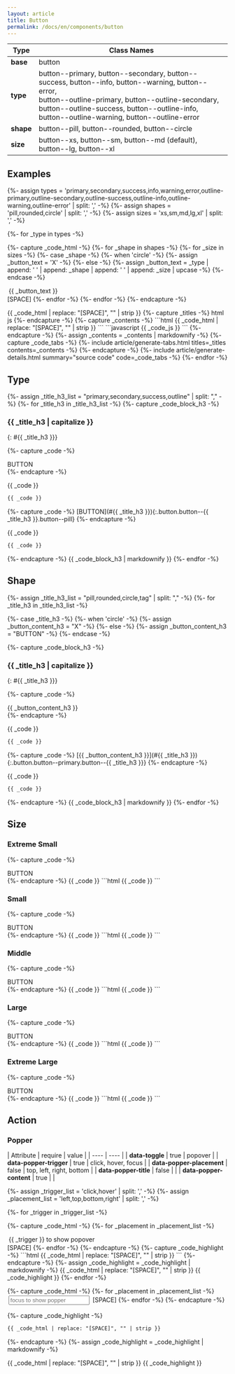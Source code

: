 ```yaml
---
layout: article
title: Button
permalink: /docs/en/components/button
---
```


| Type | Class Names |
| ---- | ---- |
| **base**  | button |
| **type**  | button\-\-primary, button\-\-secondary, button\-\-success, button\-\-info, button\-\-warning, button\-\-error, <br>button\-\-outline\-primary, button\-\-outline\-secondary, button\-\-outline\-success, button\-\-outline\-info, button\-\-outline\-warning, button\-\-outline\-error |
| **shape** | button\-\-pill, button\-\-rounded, button\-\-circle |
| **size**  | button\-\-xs, button\-\-sm, button\-\-md (default), button\-\-lg, button\-\-xl |

## Examples

<!-- ================================ -->
{%- assign types  = 'primary,secondary,success,info,warning,error,outline-primary,outline-secondary,outline-success,outline-info,outline-warning,outline-error' | split: ',' -%}
{%- assign shapes = 'pill,rounded,circle' | split: ',' -%}
{%- assign sizes  = 'xs,sm,md,lg,xl' | split: ',' -%}
<!-- ================================ -->
<style>
.example-button {
  margin: 2px 3px;
}
</style>
<!-- ================================ -->
<script>
{%- capture _code_js -%}
function copyButtonClass(el) {
  var classArr = Array.from(el.classList).filter(function(item) {
    return item != 'example-button';
  });
  var classStr = classArr.join(' ');
  TOOL.copyTextToClipboard(classStr);
  var promptClassArr = classArr.length>3 ? classArr.slice(0,3) : + classArr; 
  var promptClassStr = promptClassArr.join(' ') + '...';
  TOOL.prompt('Successfully copy class "'+ promptClassStr +'" to clipboard!');
}
{%- endcapture -%}
{{ _code_js }}
</script>
<!-- ================================ -->
{%- for _type in types -%}
<p>
{%- capture _code_html -%}
  {%- for _shape in shapes -%}
    {%- for _size in sizes -%}
      {%- case _shape -%}
        {%- when 'circle' -%}
          {%- assign _button_text = 'X' -%}
        {%- else -%}
          {%- assign _button_text = _type | append: ' ' | append: _shape | append: ' ' | append: _size | upcase -%}
      {%- endcase -%}
<div class="button button--{{ _type }} button--{{ _shape }} button--{{ _size }} example-button"
  onclick="javascript:copyButtonClass(this)"
  data-toggle="popover" 
  data-popper-trigger="hover" 
  data-popper-placement="top" 
  data-popper-title="" 
  data-popper-content="Copy class to Clipboard">
  {{ _button_text }}
</div>
[SPACE]
    {%- endfor -%}
  {%- endfor -%}
{%- endcapture -%}
</p>
<!-- ================================ -->
{{ _code_html | replace: "[SPACE]", "" | strip }}
<!-- ================================ -->
{%- capture _titles -%}
html
<!-- split title -->
js
{%- endcapture -%}
{%- capture _contents -%}
```html
{{ _code_html | replace: "[SPACE]", "" | strip }}
```
<!-- split content -->
```javascript
{{ _code_js }}
```
{%- endcapture -%}
{%- assign _contents = _contents | markdownify -%}
{%- capture _code_tabs -%}
{%- include article/generate-tabs.html titles=_titles contents=_contents -%}
{%- endcapture -%}
{%- include article/generate-details.html summary="source code" code=_code_tabs -%}
<!-- ================================ -->
{%- endfor -%}

<!-- ================================================================================================================================ -->

## Type

<!-- ================================ -->
{%- assign _title_h3_list = "primary,secondary,success,outline" | split: "," -%}
{%- for _title_h3 in _title_h3_list -%}
{%- capture _code_block_h3 -%}
<!-- ============================= -->
### {{ _title_h3 | capitalize }} 
{: #{{ _title_h3 }}}

<!-- ============================= -->
{%- capture _code -%}
<div class="button button--{{ _title_h3 }} button--pill">BUTTON</div>
{%- endcapture -%}

{{ _code }}

```html
{{ _code }}
```
<!-- ============================= -->
{%- capture _code -%}
[BUTTON](#{{ _title_h3 }}){:.button.button--{{ _title_h3 }}.button--pill}
{%- endcapture -%}

{{ _code }}

```html
{{ _code }}
```
<!-- ============================= -->
{%- endcapture -%}
{{ _code_block_h3 | markdownify }}
{%- endfor -%}

<!-- ================================================================================================================================ -->

## Shape

<!-- ================================ -->
{%- assign _title_h3_list = "pill,rounded,circle,tag" | split: "," -%}
{%- for _title_h3 in _title_h3_list -%}

{%- case _title_h3 -%}
  {%- when 'circle' -%}
    {%- assign _button_content_h3 = "X" -%}
  {%- else -%}
    {%- assign _button_content_h3 = "BUTTON" -%}
{%- endcase -%}

{%- capture _code_block_h3 -%}
<!-- ============================= -->
### {{ _title_h3 | capitalize }} 
{: #{{ _title_h3 }}}

<!-- ============================= -->
{%- capture _code -%}
<div class="button button--primary button--{{ _title_h3 }}">{{ _button_content_h3 }}</div>
{%- endcapture -%}

{{ _code }}

```html
{{ _code }}
```
<!-- ============================= -->
{%- capture _code -%}
[{{ _button_content_h3 }}](#{{ _title_h3 }}){:.button.button--primary.button--{{ _title_h3 }}}
{%- endcapture -%}

{{ _code }}

```html
{{ _code }}
```
<!-- ============================= -->
{%- endcapture -%}
{{ _code_block_h3 | markdownify }}
{%- endfor -%}

<!-- ================================================================================================================================ -->

## Size

### Extreme Small

<!-- ============================= -->
{%- capture _code -%}
<div class="button button--primary button--rounded button--xs">BUTTON</div>
{%- endcapture -%}
{{ _code }}
```html
{{ _code }}
```
<!-- ============================= -->

### Small

<!-- ============================= -->
{%- capture _code -%}
<div class="button button--primary button--rounded button--sm">BUTTON</div>
{%- endcapture -%}
{{ _code }}
```html
{{ _code }}
```
<!-- ============================= -->

### Middle

<!-- ============================= -->
{%- capture _code -%}
<div class="button button--primary button--rounded">BUTTON</div>
{%- endcapture -%}
{{ _code }}
```html
{{ _code }}
```
<!-- ============================= -->

### Large

<!-- ============================= -->
{%- capture _code -%}
<div class="button button--primary button--rounded button--lg">BUTTON</div>
{%- endcapture -%}
{{ _code }}
```html
{{ _code }}
```
<!-- ============================= -->

### Extreme Large

<!-- ============================= -->
{%- capture _code -%}
<div class="button button--primary button--rounded button--xl">BUTTON</div>
{%- endcapture -%}
{{ _code }}
```html
{{ _code }}
```
<!-- ============================= -->

## Action

### Popper

| Attribute | require | value |
| ---- | ---- |
| **data-toggle**  | true | popover |
| **data-popper-trigger**  | true | click, hover, focus |
| **data-popper-placement**  | false | top, left, right, bottom |
| **data-popper-title**  | false |  |
| **data-popper-content**  | true |  |

<!-- ============================= -->
{%- assign _trigger_list = 'click,hover' | split: ',' -%}
{%- assign _placement_list = 'left,top,bottom,right' | split: ',' -%}
<!-- ============================= -->
{%- for _trigger in _trigger_list -%}
<!-- ============================= -->
{%- capture _code_html -%}
{%- for _placement in _placement_list -%}
<div class="button button--primary button--pill example-button" 
data-toggle="popover" 
data-popper-trigger="{{ _trigger }}" 
data-popper-placement="{{ _placement }}" 
data-popper-title="Popper Title for {{ _trigger }}" 
data-popper-content="Popper Content for {{ _trigger }}">
{{ _trigger }} to show popover
</div>
[SPACE]
{%- endfor -%}
{%- endcapture -%}
<!-- ============================= -->
{%- capture _code_highlight -%}
```html
{{ _code_html | replace: "[SPACE]", "" | strip }}
```
{%- endcapture -%}
{%- assign _code_highlight = _code_highlight | markdownify -%}
<!-- ============================= -->
{{ _code_html | replace: "[SPACE]", "" | strip }}
{{ _code_highlight }}
<!-- ============================= -->
{%- endfor -%}
<!-- ============================= -->

<!-- ============================= -->
{%- capture _code_html -%}
{%- for _placement in _placement_list -%}
<input class="example-button"
placeholder="focus to show popper"
data-toggle="popover" 
data-popper-trigger="focus" 
data-popper-placement="{{ _placement }}" 
data-popper-title="Popper Title for focus" 
data-popper-content="Popper Content for focus">
[SPACE]
{%- endfor -%}
{%- endcapture -%}
<!-- ============================= -->
{%- capture _code_highlight -%}
```html
{{ _code_html | replace: "[SPACE]", "" | strip }}
```
{%- endcapture -%}
{%- assign _code_highlight = _code_highlight | markdownify -%}
<!-- ============================= -->
{{ _code_html | replace: "[SPACE]", "" | strip }}
{{ _code_highlight }}
<!-- ============================= -->

